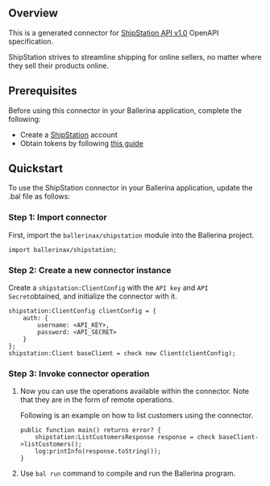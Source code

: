 ## Overview
This is a generated connector for [ShipStation API v1.0](https://www.shipstation.com/docs/api/) OpenAPI specification.

ShipStation strives to streamline shipping for online sellers, no matter where they sell their products online.

## Prerequisites

Before using this connector in your Ballerina application, complete the following:

* Create a [ShipStation](https://www.shipstation.com/step1/) account
* Obtain tokens by following [this guide](https://www.shipstation.com/docs/api/requirements/#authentication)

## Quickstart

To use the ShipStation connector in your Ballerina application, update the .bal file as follows:

### Step 1: Import connector
First, import the `ballerinax/shipstation` module into the Ballerina project.
```ballerina
import ballerinax/shipstation;
```

### Step 2: Create a new connector instance
Create a `shipstation:ClientConfig` with the `API key` and `API Secret`obtained, and initialize the connector with it.
```ballerina
shipstation:ClientConfig clientConfig = {
    auth: {
        username: <API_KEY>,
        password: <API_SECRET>
    }
};
shipstation:Client baseClient = check new Client(clientConfig);
```

### Step 3: Invoke connector operation
1. Now you can use the operations available within the connector. Note that they are in the form of remote operations.

    Following is an example on how to list customers using the connector. 

    ```ballerina
    public function main() returns error? {
        shipstation:ListCustomersResponse response = check baseClient->listCustomers();
        log:printInfo(response.toString());
    }
    ``` 

2. Use `bal run` command to compile and run the Ballerina program.
